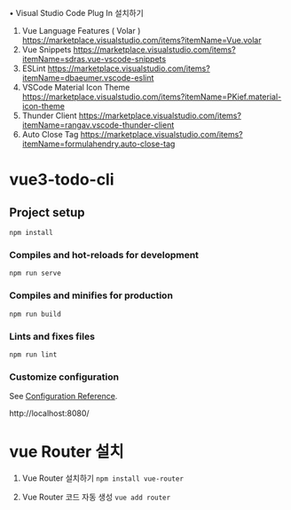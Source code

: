 • Visual Studio Code Plug In 설치하기
1. Vue Language Features ( Volar )
https://marketplace.visualstudio.com/items?itemName=Vue.volar
2. Vue Snippets
https://marketplace.visualstudio.com/items?itemName=sdras.vue-vscode-snippets
3. ESLint
https://marketplace.visualstudio.com/items?itemName=dbaeumer.vscode-eslint
4. VSCode Material Icon Theme
https://marketplace.visualstudio.com/items?itemName=PKief.material-icon-theme
5. Thunder Client
https://marketplace.visualstudio.com/items?itemName=rangav.vscode-thunder-client
6. Auto Close Tag
https://marketplace.visualstudio.com/items?itemName=formulahendry.auto-close-tag


# vue3-todo-cli

## Project setup
```
npm install
```

### Compiles and hot-reloads for development
```
npm run serve
```

### Compiles and minifies for production
```
npm run build
```

### Lints and fixes files
```
npm run lint
```

### Customize configuration
See [Configuration Reference](https://cli.vuejs.org/config/).


http://localhost:8080/

# vue Router 설치
1. Vue Router 설치하기
``` npm install vue-router ```

2. Vue Router 코드 자동 생성
``` vue add router ```
